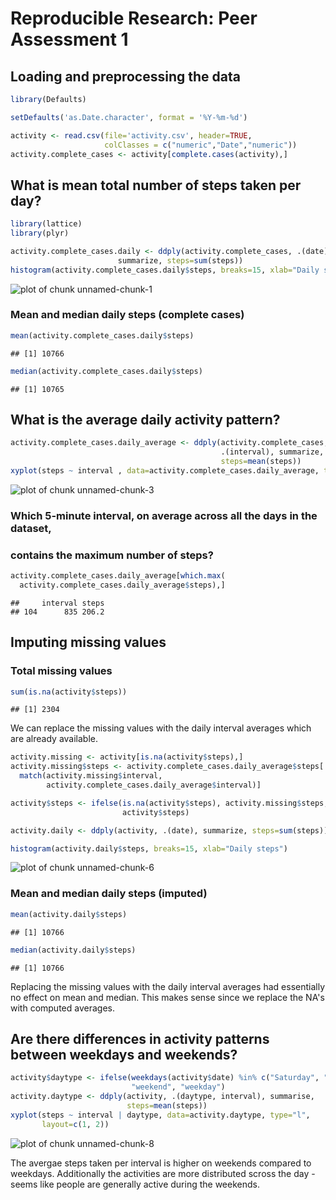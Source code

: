 # Reproducible Research: Peer Assessment 1


## Loading and preprocessing the data

```r
library(Defaults)

setDefaults('as.Date.character', format = '%Y-%m-%d')

activity <- read.csv(file='activity.csv', header=TRUE, 
                     colClasses = c("numeric","Date","numeric"))
activity.complete_cases <- activity[complete.cases(activity),]
```

## What is mean total number of steps taken per day?

```r
library(lattice)
library(plyr)

activity.complete_cases.daily <- ddply(activity.complete_cases, .(date), 
                        summarize, steps=sum(steps))
histogram(activity.complete_cases.daily$steps, breaks=15, xlab="Daily steps")
```

![plot of chunk unnamed-chunk-1](figure/unnamed-chunk-1.png) 

### Mean and median daily steps (complete cases)

```r
mean(activity.complete_cases.daily$steps)
```

```
## [1] 10766
```

```r
median(activity.complete_cases.daily$steps)
```

```
## [1] 10765
```

## What is the average daily activity pattern?

```r
activity.complete_cases.daily_average <- ddply(activity.complete_cases, 
                                               .(interval), summarize, 
                                               steps=mean(steps))
xyplot(steps ~ interval , data=activity.complete_cases.daily_average, type="l")
```

![plot of chunk unnamed-chunk-3](figure/unnamed-chunk-3.png) 

### Which 5-minute interval, on average across all the days in the dataset, 
### contains the maximum number of steps?


```r
activity.complete_cases.daily_average[which.max(
  activity.complete_cases.daily_average$steps),]
```

```
##     interval steps
## 104      835 206.2
```

## Imputing missing values
### Total missing values

```r
sum(is.na(activity$steps))
```

```
## [1] 2304
```

We can replace the missing values with the daily interval averages which are 
already available.

```r
activity.missing <- activity[is.na(activity$steps),]
activity.missing$steps <- activity.complete_cases.daily_average$steps[
  match(activity.missing$interval, 
        activity.complete_cases.daily_average$interval)]

activity$steps <- ifelse(is.na(activity$steps), activity.missing$steps, 
                         activity$steps)

activity.daily <- ddply(activity, .(date), summarize, steps=sum(steps))

histogram(activity.daily$steps, breaks=15, xlab="Daily steps")
```

![plot of chunk unnamed-chunk-6](figure/unnamed-chunk-6.png) 

### Mean and median daily steps (imputed)

```r
mean(activity.daily$steps)
```

```
## [1] 10766
```

```r
median(activity.daily$steps)
```

```
## [1] 10766
```
Replacing the missing values with the daily interval averages had essentially no 
effect on mean and median. This makes sense since we replace the NA's with 
computed averages. 

## Are there differences in activity patterns between weekdays and weekends?

```r
activity$daytype <- ifelse(weekdays(activity$date) %in% c("Saturday", "Sunday"),
                           "weekend", "weekday")
activity.daytype <- ddply(activity, .(daytype, interval), summarise, 
                          steps=mean(steps))
xyplot(steps ~ interval | daytype, data=activity.daytype, type="l", 
       layout=c(1, 2))
```

![plot of chunk unnamed-chunk-8](figure/unnamed-chunk-8.png) 

The avergae steps taken per interval is higher on weekends compared to weekdays. 
Additionally the activities are more distributed scross the day - seems like 
people are generally active during the weekends.


